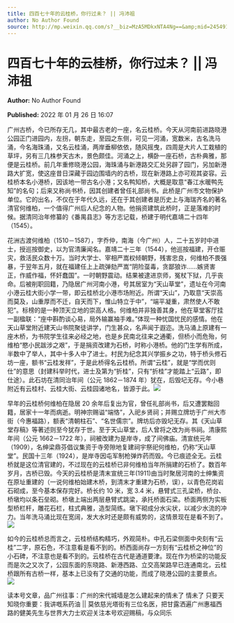 ```yaml
---
title: 四百七十年的云桂桥，你行过未？ || 冯沛祖
author: No Author Found
source: http://mp.weixin.qq.com/s?__biz=MzA5MDkxNTA4Ng==&amp;mid=2454911942&amp;idx=1&amp;sn=1cb8855d00123e9bc561cdf0132f6309&amp;chksm=87a233a7b0d5bab17f5ae77bac72c7809177a1aa77d41a13e6a2ad0c8a1fcf34057febccee6e#rd
---
```


# 四百七十年的云桂桥，你行过未？ || 冯沛祖

**Author:** No Author Found

**Published:** 2022 年 01 月 26 日 16:07

广州古桥，今已所存无几，其中最古老的一座，名云桂桥。今天从河南前进路晓港公园正门进园内，左拐，朝东走，至园之东侧，可见一河涌，宽数米，古名洗马涌，今名海珠涌，又名云桂涌，两岸垂柳依依，随风摇曳，四周是大片人工栽植的草坪，另有三几株参天古木，景色颇佳。河涌之上，横卧一座石桥，古朴典雅，那便是云桂桥。前几年重修晓港公园，海珠涌与新港路交汇处另辟了园门，另加新港路大扩宽，使这座昔日深藏于园边围墙内的古桥，现在新港路上亦可观其姿容。云桂桥本名小港桥，因该地一带古名小港；又名鸭知桥，大概是取意“春江水暖鸭先知”的名句；后来又称尚书桥，因其创建者曾任礼部尚书。此桥是广州市文物保护单位。它的出名，不仅在于年代久远，还在于其创建者是历史上与海瑞齐名的著名清官何维柏，一个值得广州后人纪念的人物。他捐资建筑此桥时，正是落难的时候。据清同治年修纂的《番禺县志》等方志记载，桥建于明代嘉靖二十四年（1545）。

花洲古渡何维柏（1510－1587），字乔仲，南海（今广州）人，二十五岁时中进士，授巡按御史，以为官清廉闻名。嘉靖二十三年（1544），他巡按福建，开仓赈灾，救活民众数十万。当时大学士、宰相严嵩权倾朝野，残害忠良，何维柏不畏强暴，于翌年五月，就在福建任上上疏弹劾严嵩“阴险虿毒，贪鄙狼诈……嫉贤害正，作威作福，怀奸蠢国”。一时朝野震动。结果被逮进京师，冤杖下狱，几乎丧命。后被削职回籍，乃隐居广州河南小港，号其居室为“天山草堂”，遗址在今河南小港云桂大街小学一带，即云桂桥北小港市场附近。所谓“天山”，乃取意“天崇高而莫及，山重厚而不迁，自天而下，惟山特立于中”，“端平凝重，肃然使人不敢犯”。标榜的是一种顶天立地的崇高人格。何维柏并非独善其身，他在草堂客厅挂一副楹联：“座中斟酌谈心易，局外输赢袖手难。”体现一种忧国忧民的感情。他在天山草堂附近建天山书院聚徒讲学，门生甚众，名声闻于遐迩。洗马涌上原建有一座木桥，为书院学生往来必经之地，也是乡民南北往来之通衢，但桥小而危殆，何维柏“愍小民跋涉之艰”，于是捐资改建为石桥，时称小港桥。他的门生学有所成，半数中了举人，其中十多人中了进士。村民为纪念其兴学振乡之功，特于桥头修石坊一座，额书“云桂发祥”，于是此桥得名云桂桥。所谓“云桂”，就是“学而优则仕”的意思（封建科举时代，进士及第为“折桂”，只有“折桂”才能踏上“云路”，即仕途）。此石坊在清同治年间（公元 1862－1874 年）犹在，后毁圮无存。今小巷附近有云桂村、云桂大街、云桂园诸地名，皆源于此。![](https://mmbiz.qpic.cn/mmbiz_jpg/PJWG74pLsMZyuNfcv6L8jMSXLzDyrSaebq61rkpE8LzziasdwhOxk4X6oCAbqibMKyXxI4N9le0yERP1ictCkYtiaw/640)

早年的云桂桥何维柏在隐居 20 余年后复出为官，曾任礼部尚书，后又遭罢黜回籍，居家十一年而病逝。明神宗赐谥“端恪”，入祀乡贤祠；并赐立牌坊于广州大市街（今惠福路），额表“清朝柱石”、“名世儒宗”。牌坊后亦毁圮无存。其《天山草堂存稿》等著述则至今犹存于世。至于天山草堂，后人曾将之改为尚书祠。清康熙年间（公元 1662－1722 年），祠被改建为是岸寺，成了间佛庙。清宣统元年（1909），名绅梁鼎芬倡议集资于寺旁隙地复建祠宇祭祀何维柏，仍称“天山草堂”。民国十三年（1924），是岸寺因屯军制枪弹炸药而毁。今已痕迹全无。云桂桥就是这位清官建的，不过现在的云桂桥已非何维柏当年所捐建的石桥了。数百年岁月，古桥已毁。今天的云桂桥是清末宣统三年(1911)由当时聚居河南的士绅集资在原址重建的（一说何维柏始建木桥，到清末才重建为石桥，误），以青色花岗岩石砌成，至今基本保存完好。桥长约 10 米，宽 3.4 米，悬臂式三孔梁桥，桥台、桥墩均以条石垒砌。桥墩上端出两层悬臂式跳梁，承托桥面石梁。桥面两侧为实板型桥栏杆，雕花石栏，柱式典雅，造型简练。墩下砌成分水尖状，以减少水流的冲力。当年洗马涌比现在宽阔，发大水时还是颇有威势的，这情景现在是看不到了。![](https://mmbiz.qpic.cn/mmbiz_jpg/PJWG74pLsMZyuNfcv6L8jMSXLzDyrSaeye9dfQZbHLMpkBLNfG4tqlQpTW8ccbo7XheAzciaNYbHZlsXlQMJ0icQ/640)

如今的云桂桥总而言之，云桂桥结构精巧，外观简朴。中孔石梁侧面中央刻有“云桂”二字，原石色，不注意看是看不到的。桥西面尚存一方刻有“云桂桥之神位”的小石碑，不注意也是看不到的。云桂桥在古代是通道要津。现在作为桥梁的功能反而是次之又次了，公园东面的东晓路、新港西路、立交高架路早已连通南北，云桂桥跟所有古桥一样，基本上已没有了交通的功能，而成了晓港公园的主要景点。![](https://mmbiz.qpic.cn/mmbiz_jpg/PJWG74pLsMZyuNfcv6L8jMSXLzDyrSae3H27eCoRxPUMJBIYPo4NxzkTIQLibqOu0Y3jgibnkfRPDzHbEQ5Sibiaaw/640)

读本号文章，品广州往事：广州的宋代城墙是怎么建起来的情未了 情未了 只要天知晓你重要：我讲嘅系药油 || 莫依慈光塔街有三位名医，把甘露洒遍广州惠福西路的健美先生与世界大力士欢迎关注本号欢迎赐稿，与众同乐
